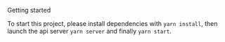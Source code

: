Getting started

To start this project, please install dependencies with `yarn install`, then launch the api server `yarn server` and finally `yarn start`.
